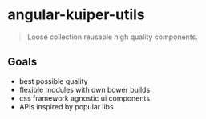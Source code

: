 # angular-kuiper-utils

> Loose collection reusable high quality components.

## Goals

* best possible quality
* flexible modules with own bower builds
* css framework agnostic ui components
* APIs inspired by popular libs
